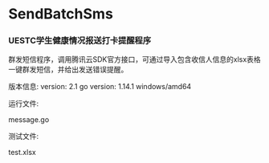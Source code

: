 # SendBatchSms
### UESTC学生健康情况报送打卡提醒程序
群发短信程序，调用腾讯云SDK官方接口，可通过导入包含收信人信息的xlsx表格一键群发短信，并给出发送错误提醒。

版本信息:
version: 2.1
go version: 1.14.1 windows/amd64

运行文件:

message.go

测试文件:

test.xlsx